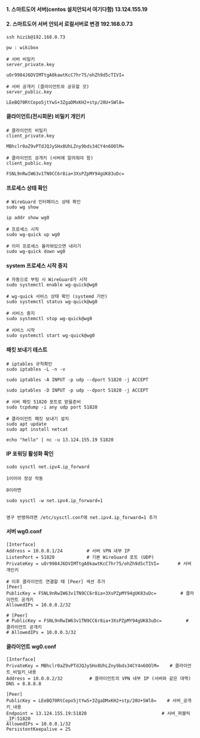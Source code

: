 #### 1. 스마트도어 서버(centos 설치안되서 여기다함) 13.124.155.19

#### 2. 스마트도어 서버 안되서 로컬서버로 변경 192.168.0.73

```less
ssh hizib@192.168.0.73

pw : wikibox
```

```less
# 서버 비밀키
server_private.key

uOr9984J6DVIMTtgA0kawtKcC7hr75/ohZh9d5cTIVI=

# 서버 공개키 (클라이언트와 공유할 것)
server_public.key

LEeBQ70RtCepo5jtYwS+3ZgaDMxKH2+stp/20U+SWl8=
```

#### 클라이언트(전시회문) 비밀키 개인키

```less
# 클라이언트 비밀키
client_private.key

MBhclr0aZ9vPTdJQJySHx8UhLZny9bds34CY4n6OOlM=

# 클라이언트 공개키 (서버에 알려줘야 함)
client_public.key

FSNL9nRwIW63v1TN9CC6r8ia+3XsPZpMY94gUK83uDc=
```

#### 프로세스 상태 확인

```less
# WireGuard 인터페이스 상태 확인
sudo wg show

ip addr show wg0

# 프로세스 시작
sudo wg-quick up wg0

# 이미 프로세스 올라와있으면 내리기
sudo wg-quick down wg0
```

#### system 프로세스 시작 중지
```less
# 자동으로 부팅 시 WireGuard가 시작
sudo systemctl enable wg-quick@wg0

# wg-quick 서비스 상태 확인 (systemd 기반)
sudo systemctl status wg-quick@wg0

# 서비스 중지
sudo systemctl stop wg-quick@wg0

# 서비스 시작
sudo systemctl start wg-quick@wg0
```

#### 패킷 보내기 테스트
```less
# iptables 규칙확인
sudo iptables -L -n -v

sudo iptables -A INPUT -p udp --dport 51820 -j ACCEPT

sudo iptables -D INPUT -p udp --dport 51820 -j ACCEPT

# 서버 패킷 51820 포트로 받을준비
sudo tcpdump -i any udp port 51820

# 클라이언트 패킷 보내기 설치
sudo apt update
sudo apt install netcat

echo "hello" | nc -u 13.124.155.19 51820
```

#### IP 포워딩 활성화 확인
```less
sudo sysctl net.ipv4.ip_forward

1이어야 정상 작동

0이라면

sudo sysctl -w net.ipv4.ip_forward=1


영구 반영하려면 /etc/sysctl.conf에 net.ipv4.ip_forward=1 추가
```

#### 서버 wg0.conf
```less
[Interface]
Address = 10.0.0.1/24         # 서버 VPN 내부 IP
ListenPort = 51820            # 기본 WireGuard 포트 (UDP)
PrivateKey = uOr9984J6DVIMTtgA0kawtKcC7hr75/ohZh9d5cTIVI=       # 서버 개인키

# 이후 클라이언트 연결할 때 [Peer] 섹션 추가
[Peer]
PublicKey = FSNL9nRwIW63v1TN9CC6r8ia+3XsPZpMY94gUK83uDc=         # 클라이언트 공개키
AllowedIPs = 10.0.0.2/32

# [Peer]
# PublicKey = FSNL9nRwIW63v1TN9CC6r8ia+3XsPZpMY94gUK83uDc=         # 클라이언트 공개키
# AllowedIPs = 10.0.0.3/32
```

#### 클라이언트 wg0.conf
```less
[Interface]
PrivateKey = MBhclr0aZ9vPTdJQJySHx8UhLZny9bds34CY4n6OOlM=    # 클라이언트_비밀키_내용
Address = 10.0.0.2/32          # 클라이언트의 VPN 내부 IP (서버와 같은 대역)
DNS = 8.8.8.8

[Peer]
PublicKey = LEeBQ70RtCepo5jtYwS+3ZgaDMxKH2+stp/20U+SWl8=    # 서버_공개키_내용
Endpoint = 13.124.155.19:51820                            # 서버_퍼블릭_IP:51820
AllowedIPs = 10.0.0.1/32
PersistentKeepalive = 25
```





